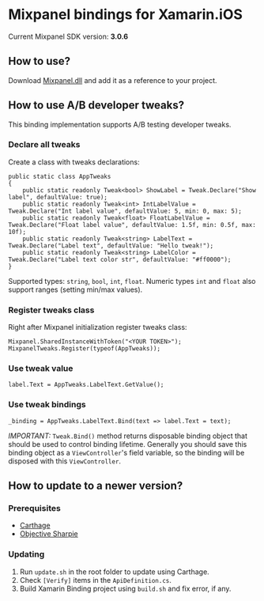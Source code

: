 # Mixpanel bindings for Xamarin.iOS

Current Mixpanel SDK version: **3.0.6**

## How to use?

Download [Mixpanel.dll](Mixpanel.dll) and add it as a reference to your project.

## How to use A/B developer tweaks?

This binding implementation supports A/B testing developer tweaks.

### Declare all tweaks

Create a class with tweaks declarations:
```
public static class AppTweaks
{
    public static readonly Tweak<bool> ShowLabel = Tweak.Declare("Show label", defaultValue: true);
    public static readonly Tweak<int> IntLabelValue = Tweak.Declare("Int label value", defaultValue: 5, min: 0, max: 5);
    public static readonly Tweak<float> FloatLabelValue = Tweak.Declare("Float label value", defaultValue: 1.5f, min: 0.5f, max: 10f);
    public static readonly Tweak<string> LabelText = Tweak.Declare("Label text", defaultValue: "Hello tweak!");
    public static readonly Tweak<string> LabelColor = Tweak.Declare("Label text color str", defaultValue: "#ff0000");
}
```
Supported types: `string`, `bool`, `int`, `float`. Numeric types `int` and `float` also support ranges (setting min/max values).

### Register tweaks class

Right after Mixpanel initialization register tweaks class:
```
Mixpanel.SharedInstanceWithToken("<YOUR TOKEN>");
MixpanelTweaks.Register(typeof(AppTweaks));
```

### Use tweak value

```
label.Text = AppTweaks.LabelText.GetValue();
```

### Use tweak bindings

```
_binding = AppTweaks.LabelText.Bind(text => label.Text = text);
```

*IMPORTANT:* `Tweak.Bind()` method returns disposable binding object that should be used to control binding lifetime.
Generally you should save this binding object as a `ViewController`'s field variable, so the binding will be disposed with this `ViewController`.


## How to update to a newer version?

### Prerequisites

- [Carthage](https://github.com/Carthage/Carthage)
- [Objective Sharpie](https://download.xamarin.com/objective-sharpie/ObjectiveSharpie.pkg)

### Updating

1. Run `update.sh` in the root folder to update using Carthage.
2. Check `[Verify]` items in the `ApiDefinition.cs`.
3. Build Xamarin Binding project using `build.sh` and fix error, if any.